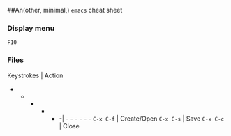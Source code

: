 ##An(other, minimal,) `emacs` cheat sheet

### Display menu
`F10`

### Files

Keystrokes  | Action
- - - - -  -| - - - - - - 
`C-x C-f`   | Create/Open
`C-x C-s`   | Save
`C-x C-c`   | Close